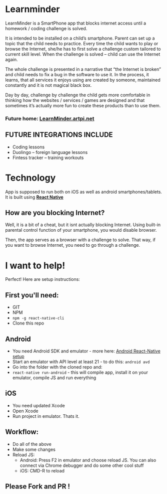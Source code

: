 # Learnminder

LearnMinder is a SmartPhone app that blocks internet access until a homework / coding challenge is solved.

It is intended to be installed on a child’s smartphone. Parent can set up a topic that the child needs to practice. Every time the child wants to play or browse the Internet, she/he has to first solve a challenge custom tailored to current skill level. When the challenge is solved – child can use the Internet again.

The whole challenge is presented in a narrative that “the Internet is broken” and child needs to fix a bug in the software to use it. In the process, it learns, that all services it enjoys using are created by someone, maintained constantly and it is not magical black box.

Day by day, challenge by challenge the child gets more comfortable in thinking how the websites / services / games are designed and that sometimes it’s actually more fun to create these products than to use them.

### Future home: [LearnMinder.artpi.net](http://learnminder.artpi.net)

## FUTURE INTEGRATIONS INCLUDE

- Coding lessons
- Duolingo – foreign language lessons
- Fintess tracker – training workouts

# Technology

App is supposed to run both on iOS as well as android smartphones/tablets.
It is built using **[React Native](https://facebook.github.io/react-native/)**

## How are you blocking Internet?

Well, it is a bit of a cheat, but it isnt actually blocking Internet. Using built-in parental control function of your smartphone, you would disable browser.

Then, the app serves as a browser with a challenge to solve. That way, if you want to browse Internet, you need to go through a challenge.

# I want to help!

Perfect! Here are setup instructions:

## First you'll need:
- GIT
- NPM
- `npm -g react-native-cli`
- Clone this repo

## Android

- You need Android SDK and emulator - more here: [Android React-Native setup](https://facebook.github.io/react-native/docs/android-setup.html#content)
- Start an emulator with API level at least 21 - to do this: `android avd`
- Go into the folder with the cloned repo and:
- `react-native run-android` - this will compile app, install it on your emulator, compile JS and run everything


## iOS
- You need updated Xcode
- Open Xcode
- Run project in emulator. Thats it.

## Workflow: 
- Do all of the above
- Make some changes
- Reload JS:
	- Android: Press F2 in emulator and choose reload JS. You can also connect via Chrome debugger and do some other cool stuff
	- iOS: CMD-R to reload


## Please Fork and PR !
